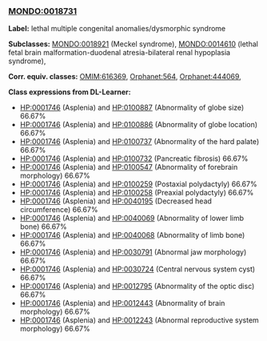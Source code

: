
### [MONDO:0018731](http://purl.obolibrary.org/obo/MONDO_0018731)
**Label:** lethal multiple congenital anomalies/dysmorphic syndrome

**Subclasses:** [MONDO:0018921](http://purl.obolibrary.org/obo/MONDO_0018921) (Meckel syndrome), [MONDO:0014610](http://purl.obolibrary.org/obo/MONDO_0014610) (lethal fetal brain malformation-duodenal atresia-bilateral renal hypoplasia syndrome), 

**Corr. equiv. classes:** [OMIM:616369](http://purl.obolibrary.org/obo/OMIM_616369), [Orphanet:564](http://www.orpha.net/ORDO/Orphanet_564), [Orphanet:444069](http://www.orpha.net/ORDO/Orphanet_444069), 

**Class expressions from DL-Learner:**

- [HP:0001746](http://purl.obolibrary.org/obo/HP_0001746) (Asplenia) and [HP:0100887](http://purl.obolibrary.org/obo/HP_0100887) (Abnormality of globe size) 66.67%
- [HP:0001746](http://purl.obolibrary.org/obo/HP_0001746) (Asplenia) and [HP:0100886](http://purl.obolibrary.org/obo/HP_0100886) (Abnormality of globe location) 66.67%
- [HP:0001746](http://purl.obolibrary.org/obo/HP_0001746) (Asplenia) and [HP:0100737](http://purl.obolibrary.org/obo/HP_0100737) (Abnormality of the hard palate) 66.67%
- [HP:0001746](http://purl.obolibrary.org/obo/HP_0001746) (Asplenia) and [HP:0100732](http://purl.obolibrary.org/obo/HP_0100732) (Pancreatic fibrosis) 66.67%
- [HP:0001746](http://purl.obolibrary.org/obo/HP_0001746) (Asplenia) and [HP:0100547](http://purl.obolibrary.org/obo/HP_0100547) (Abnormality of forebrain morphology) 66.67%
- [HP:0001746](http://purl.obolibrary.org/obo/HP_0001746) (Asplenia) and [HP:0100259](http://purl.obolibrary.org/obo/HP_0100259) (Postaxial polydactyly) 66.67%
- [HP:0001746](http://purl.obolibrary.org/obo/HP_0001746) (Asplenia) and [HP:0100258](http://purl.obolibrary.org/obo/HP_0100258) (Preaxial polydactyly) 66.67%
- [HP:0001746](http://purl.obolibrary.org/obo/HP_0001746) (Asplenia) and [HP:0040195](http://purl.obolibrary.org/obo/HP_0040195) (Decreased head circumference) 66.67%
- [HP:0001746](http://purl.obolibrary.org/obo/HP_0001746) (Asplenia) and [HP:0040069](http://purl.obolibrary.org/obo/HP_0040069) (Abnormality of lower limb bone) 66.67%
- [HP:0001746](http://purl.obolibrary.org/obo/HP_0001746) (Asplenia) and [HP:0040068](http://purl.obolibrary.org/obo/HP_0040068) (Abnormality of limb bone) 66.67%
- [HP:0001746](http://purl.obolibrary.org/obo/HP_0001746) (Asplenia) and [HP:0030791](http://purl.obolibrary.org/obo/HP_0030791) (Abnormal jaw morphology) 66.67%
- [HP:0001746](http://purl.obolibrary.org/obo/HP_0001746) (Asplenia) and [HP:0030724](http://purl.obolibrary.org/obo/HP_0030724) (Central nervous system cyst) 66.67%
- [HP:0001746](http://purl.obolibrary.org/obo/HP_0001746) (Asplenia) and [HP:0012795](http://purl.obolibrary.org/obo/HP_0012795) (Abnormality of the optic disc) 66.67%
- [HP:0001746](http://purl.obolibrary.org/obo/HP_0001746) (Asplenia) and [HP:0012443](http://purl.obolibrary.org/obo/HP_0012443) (Abnormality of brain morphology) 66.67%
- [HP:0001746](http://purl.obolibrary.org/obo/HP_0001746) (Asplenia) and [HP:0012243](http://purl.obolibrary.org/obo/HP_0012243) (Abnormal reproductive system morphology) 66.67%


